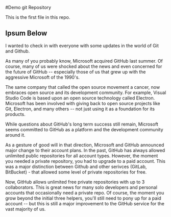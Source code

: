 #Demo git Repository

This is the first file in this repo.

## Ipsum Below

I wanted to check in with everyone with some updates in the world of Git and Github.

As many of you probably know, Microsoft acquired GitHub last summer. Of course, many of us were shocked about the news and even concerned for the future of GitHub -- especially those of us that grew up with the aggressive Microsoft of the 1990's.

The same company that called the open source movement a cancer, now embraces open source and its development community. For example, Visual Studio Code is based upon an open source technology called Electron. Microsoft has been involved with giving back to open source projects like Git, Electron, and many others -- not just using it as a foundation for its products.

While questions about GitHub's long term success still remain, Microsoft seems committed to GitHub as a platform and the development community around it.

As a gesture of good will in that direction, Microsoft and GitHub announced major change to their account plans. In the past, GitHub has always allowed unlimited public repositories for all account types. However, the moment you needed a private repository, you had to upgrade to a paid account. This was a major distinction between Github and other serivces (GitLab, BitBucket) - that allowed some level of private repositories for free.

Now, GitHub allows unlimited free private repositories with up to 3 collaborators. This is great news for many solo developers and personal accounts that occasionally need a private repo. Of course, the moment you grow beyond the initial three helpers, you'll still need to pony up for a paid account -- but this is still a major improvement to the GitHub service for the vast majority of us.

